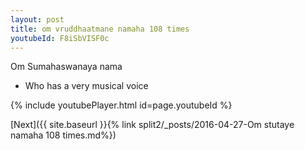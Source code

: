 ```yaml
---
layout: post
title: om vruddhaatmane namaha 108 times
youtubeId: F8iSbVISF0c
---
```

 
 
Om Sumahaswanaya nama 
 
 -  Who has a very musical voice 
 
  
 
  
 
 
 
 
 
 


{% include youtubePlayer.html id=page.youtubeId %}
 
[Next]({{ site.baseurl }}{% link  split2/_posts/2016-04-27-Om stutaye namaha  108 times.md%})
 
